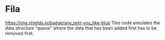 # Fila
https://img.shields.io/badge/any_text-you_like-blue
This code simulates the data structure "queue" where the data that has been added first has to be removed first.
